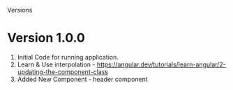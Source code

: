 Versions

# Version 1.0.0

1. Initial Code for running application.
2. Learn & Use interpolation - https://angular.dev/tutorials/learn-angular/2-updating-the-component-class
3. Added New Component - header component